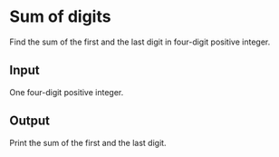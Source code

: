 # Sum of digits
Find the sum of the first and the last digit in four-digit positive integer.

## Input
One four-digit positive integer.

## Output
Print the sum of the first and the last digit.
